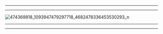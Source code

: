 
********************************************************************************************************************
*********************************************************************************************************************
![474369818_1093947479297718_4682478336453530293_n](https://github.com/user-attachments/assets/32adf115-4470-42dd-a7c8-cbd380513eb5)

********************************************************************************************************************
*********************************************************************************************************************

